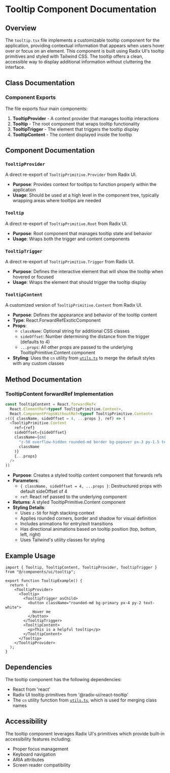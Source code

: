 # Tooltip Component Documentation

## Overview

The `tooltip.tsx` file implements a customizable tooltip component for the application, providing contextual information that appears when users hover over or focus on an element. This component is built using Radix UI's tooltip primitives and styled with Tailwind CSS. The tooltip offers a clean, accessible way to display additional information without cluttering the interface.

## Class Documentation

### Component Exports

The file exports four main components:

1. **TooltipProvider** - A context provider that manages tooltip interactions
2. **Tooltip** - The root component that wraps tooltip functionality
3. **TooltipTrigger** - The element that triggers the tooltip display
4. **TooltipContent** - The content displayed inside the tooltip

## Component Documentation

### `TooltipProvider`

A direct re-export of `TooltipPrimitive.Provider` from Radix UI.

- **Purpose**: Provides context for tooltips to function properly within the application
- **Usage**: Should be used at a high level in the component tree, typically wrapping areas where tooltips are needed

### `Tooltip`

A direct re-export of `TooltipPrimitive.Root` from Radix UI.

- **Purpose**: Root component that manages tooltip state and behavior
- **Usage**: Wraps both the trigger and content components

### `TooltipTrigger`

A direct re-export of `TooltipPrimitive.Trigger` from Radix UI.

- **Purpose**: Defines the interactive element that will show the tooltip when hovered or focused
- **Usage**: Wraps the element that should trigger the tooltip display

### `TooltipContent`

A customized version of `TooltipPrimitive.Content` from Radix UI.

- **Purpose**: Defines the appearance and behavior of the tooltip content
- **Type**: React.ForwardRefExoticComponent
- **Props**:
  - `className`: Optional string for additional CSS classes
  - `sideOffset`: Number determining the distance from the trigger (defaults to 4)
  - `...props`: All other props are passed to the underlying TooltipPrimitive.Content component
- **Styling**: Uses the `cn` utility from [`utils.ts`](../../lib/utils.md) to merge the default styles with any custom classes

## Method Documentation

### TooltipContent forwardRef Implementation

```typescript
const TooltipContent = React.forwardRef<
  React.ElementRef<typeof TooltipPrimitive.Content>,
  React.ComponentPropsWithoutRef<typeof TooltipPrimitive.Content>
>(({ className, sideOffset = 4, ...props }, ref) => (
  <TooltipPrimitive.Content
    ref={ref}
    sideOffset={sideOffset}
    className={cn(
      "z-50 overflow-hidden rounded-md border bg-popover px-3 py-1.5 text-sm text-popover-foreground shadow-md animate-in fade-in-0 zoom-in-95 data-[state=closed]:animate-out data-[state=closed]:fade-out-0 data-[state=closed]:zoom-out-95 data-[side=bottom]:slide-in-from-top-2 data-[side=left]:slide-in-from-right-2 data-[side=right]:slide-in-from-left-2 data-[side=top]:slide-in-from-bottom-2",
      className
    )}
    {...props}
  />
))
```

- **Purpose**: Creates a styled tooltip content component that forwards refs
- **Parameters**:
  - `{ className, sideOffset = 4, ...props }`: Destructured props with default sideOffset of 4
  - `ref`: React ref passed to the underlying component
- **Returns**: A styled TooltipPrimitive.Content component
- **Styling Details**:
  - Uses `z-50` for high stacking context
  - Applies rounded corners, border and shadow for visual definition
  - Includes animations for entry/exit transitions
  - Has directional animations based on tooltip position (top, bottom, left, right)
  - Uses Tailwind's utility classes for styling

## Example Usage

```tsx
import { Tooltip, TooltipContent, TooltipProvider, TooltipTrigger } from "@/components/ui/tooltip";

export function TooltipExample() {
  return (
    <TooltipProvider>
      <Tooltip>
        <TooltipTrigger asChild>
          <button className="rounded-md bg-primary px-4 py-2 text-white">
            Hover me
          </button>
        </TooltipTrigger>
        <TooltipContent>
          <p>This is a helpful tooltip</p>
        </TooltipContent>
      </Tooltip>
    </TooltipProvider>
  );
}
```

## Dependencies

The tooltip component has the following dependencies:
- React from 'react'
- Radix UI tooltip primitives from '@radix-ui/react-tooltip'
- The `cn` utility function from [`utils.ts`](../../lib/utils.md), which is used for merging class names

## Accessibility

The tooltip component leverages Radix UI's primitives which provide built-in accessibility features including:
- Proper focus management
- Keyboard navigation
- ARIA attributes
- Screen reader compatibility